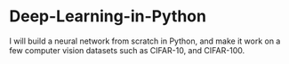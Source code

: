 # Deep-Learning-in-Python
I will build a neural network from scratch in Python, and make it work on a few computer vision datasets such as CIFAR-10, and CIFAR-100.
